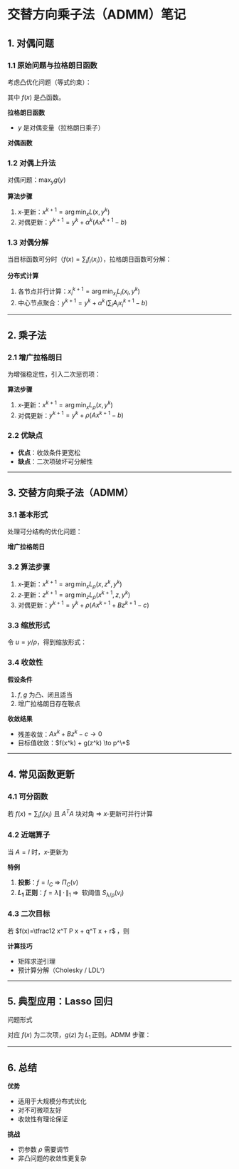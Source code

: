# 交替方向乘子法（ADMM）笔记

## 1. 对偶问题

### 1.1 原始问题与拉格朗日函数
考虑凸优化问题（等式约束）：

<!-- $$
\begin{aligned}
\min_x \quad & f(x) \\
\text{s.t.} \quad & Ax = b
\end{aligned}
$$ --> 

其中 $f(x)$ 是凸函数。

**拉格朗日函数**  
<!-- $$
L(x,y) = f(x) + y^T(Ax - b)
$$ --> 
- $y$ 是对偶变量（拉格朗日乘子）

**对偶函数**  
<!-- $$
g(y) = \inf_x L(x,y)
$$ --> 

### 1.2 对偶上升法
对偶问题：$\max_y g(y)$

**算法步骤**  
1. $x$‑更新：$x^{k+1} = \arg\min_x L(x,y^k)$  
2. 对偶更新：$y^{k+1} = y^k + \alpha^k (Ax^{k+1} - b)$  

### 1.3 对偶分解
当目标函数可分时（$f(x)=\sum_i f_i(x_i)$），拉格朗日函数可分解：

<!-- $$
L(x,y) = \sum_i \Bigl[\,f_i(x_i) + y^T A_i x_i \Bigr] - y^T b
$$ --> 

**分布式计算**  
1. 各节点并行计算：$x_i^{k+1} = \arg\min_{x_i} L_i(x_i,y^k)$  
2. 中心节点聚合：$y^{k+1} = y^k + \alpha^k \!\bigl(\sum_i A_i x_i^{k+1} - b\bigr)$  

---

## 2. 乘子法

### 2.1 增广拉格朗日
为增强稳定性，引入二次惩罚项：

<!-- $$
L_\rho(x,y) = f(x) + y^T(Ax-b) + \frac{\rho}{2}\|Ax-b\|_2^2
$$ --> 

**算法步骤**  
1. $x$‑更新：$x^{k+1} = \arg\min_x L_\rho(x,y^k)$  
2. 对偶更新：$y^{k+1} = y^k + \rho \bigl(Ax^{k+1}-b\bigr)$  

### 2.2 优缺点
- **优点**：收敛条件更宽松  
- **缺点**：二次项破坏可分解性  

---

## 3. 交替方向乘子法（ADMM）

### 3.1 基本形式
处理可分结构的优化问题：

<!-- $$
\begin{aligned}
\min \quad & f(x) + g(z) \\\\
\text{s.t.} \quad & Ax + Bz = c
\end{aligned}
$$ --> 

**增广拉格朗日**  
<!-- $$
L_\rho(x,z,y) = f(x) + g(z) + y^T(Ax + Bz - c) + \frac{\rho}{2}\|Ax+Bz-c\|_2^2
$$ --> 

### 3.2 算法步骤  
1. $x$‑更新：$x^{k+1} = \arg\min_x L_\rho(x,z^k,y^k)$  
2. $z$‑更新：$z^{k+1} = \arg\min_z L_\rho(x^{k+1},z,y^k)$  
3. 对偶更新：$y^{k+1} = y^k + \rho \bigl(Ax^{k+1}+Bz^{k+1}-c\bigr)$  

### 3.3 缩放形式
令 $u = y/\rho$，得到缩放形式：

<!-- $$
\begin{aligned}
x^{k+1} &= \arg\min_x \Bigl( f(x) + \tfrac{\rho}{2}\|Ax+Bz^k-c+u^k\|_2^2 \Bigr) \\\\
z^{k+1} &= \arg\min_z \Bigl( g(z) + \tfrac{\rho}{2}\|Ax^{k+1}+Bz-c+u^k\|_2^2 \Bigr) \\\\
u^{k+1} &= u^k + \bigl(Ax^{k+1}+Bz^{k+1}-c\bigr)
\end{aligned}
$$ --> 

### 3.4 收敛性
**假设条件**  
1. $f,g$ 为凸、闭且适当  
2. 增广拉格朗日存在鞍点  

**收敛结果**  
- 残差收敛：$Ax^k + Bz^k - c \to 0$  
- 目标值收敛：$f(x^k) + g(z^k) \to p^\*$  

---

## 4. 常见函数更新

### 4.1 可分函数
若 $f(x)=\sum_i f_i(x_i)$ 且 $A^T A$ 块对角 ⇒ $x$‑更新可并行计算

### 4.2 近端算子
当 $A = I$ 时，$x$‑更新为

<!-- $$
\operatorname{prox}_{f,\rho}(v) = \arg\min_x \Bigl( f(x) + \tfrac{\rho}{2}\|x-v\|_2^2 \Bigr)
$$ --> 

**特例**  
1. **投影**：$f = I_C \;\Rightarrow\; \Pi_C(v)$  
2. **$L_1$ 正则**：$f = \lambda\|\,\cdot\,\|_1 \;\Rightarrow\;$ 软阈值 $S_{\lambda/\rho}(v_i)$  

### 4.3 二次目标
若 $f(x)=\tfrac12 x^T P x + q^T x + r$ ，则

<!-- $$
x^{+} = \bigl(P + \rho A^T A\bigr)^{-1}\!\bigl(\rho A^T v - q\bigr)
$$ --> 

**计算技巧**  
- 矩阵求逆引理  
- 预计算分解（Cholesky / LDLᵀ）  

---

## 5. 典型应用：Lasso 回归

问题形式  
<!-- $$
\min \tfrac12\|Ax-b\|_2^2 + \lambda\|z\|_1 \quad\text{s.t.}\; x - z = 0
$$ --> 

对应 $f(x)$ 为二次项，$g(z)$ 为 $L_1$ 正则。ADMM 步骤：

<!-- $$
\begin{aligned}
x^{k+1} &= \bigl(A^T A + \rho I\bigr)^{-1}\!\bigl(A^T b + \rho z^k - y^k\bigr) \\\\
z^{k+1} &= S_{\lambda/\rho}\!\bigl(x^{k+1} + y^k/\rho\bigr) \\\\
y^{k+1} &= y^k + \rho\bigl(x^{k+1} - z^{k+1}\bigr)
\end{aligned}
$$ --> 

---

## 6. 总结

**优势**  
- 适用于大规模分布式优化  
- 对不可微项友好  
- 收敛性有理论保证  

**挑战**  
- 罚参数 $\rho$ 需要调节  
- 非凸问题的收敛性更复杂  
